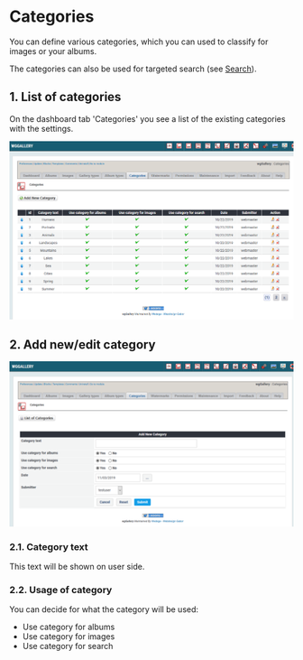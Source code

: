 # Categories

You can define various categories, which you can used to classify for images or your albums.

The categories can also be used for targeted search \(see [Search](../the-user-side/search.md)\).

## 1. List of categories

On the dashboard tab 'Categories' you see a list of the existing categories with the settings.

![List of categories](../../.gitbook/assets/categories1.png)

## 2. Add new/edit category

![Add new or edit category](../../.gitbook/assets/categories2.png)

### 2.1. Category text

This text will be shown on user side.

### 2.2. Usage of category

You can decide for what the category will be used:

* Use category for albums
* Use category for images
* Use category for search

